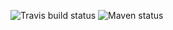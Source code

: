 ![Travis build status](https://travis-ci.org/pousse-cafe/pousse-cafe-spring-mongo.svg?branch=master)
![Maven status](https://maven-badges.herokuapp.com/maven-central/org.pousse-cafe-framework/pousse-cafe-spring-mongo/badge.svg)

